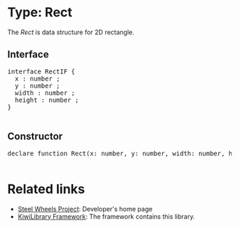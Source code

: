 # Type: Rect

The *Rect* is data structure for 2D rectangle.

## Interface
<pre>
interface RectIF {
  x : number ;
  y : number ;
  width : number ;
  height : number ;
}

</pre>

## Constructor
<pre>
declare function Rect(x: number, y: number, width: number, height: number): RectIF ;

</pre>

# Related links
* [Steel Wheels Project](https://gitlab.com/steewheels/project/-/blob/main/README.md): Developer's home page
* [KiwiLibrary Framework](https://gitlab.com/steewheels/kiwiscript/-/blob/main/KiwiLibrary/README.md): The framework contains this library.


